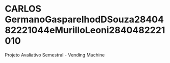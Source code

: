 # CARLOS GermanoGasparelhodDSouza2840482221044eMurilloLeoni2840482221010
Projeto Avaliativo Semestral - Vending Machine
